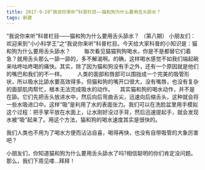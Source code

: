 ```yaml
---
title: 2017-9-28“我说你来听”科普栏目——猫和狗为什么要用舌头舔水？ 
tags: 新建
---
```

“我说你来听”科普栏目——猫和狗为什么要用舌头舔水？
（第八期）
小朋友们：
欢迎来到“小小科学王”之“我说你来听”科普栏目。今天给大家科普的小知识是：猫和狗为什么要用舌头舔水？
　　 每次看见猫猫狗狗喝水，你是不是都替它们着急？就用舌头那么一舔一舔的，多不解渴啊。的确，这样喝水感觉不如我们端起碗来咕咚咕咚喝的痛快。其实，除了因为猫和狗没有手之外，还有一个原因就是他们的嘴巴和我们的不一样。
　　人类的面部和唇部可以围拢成一个完美的吸管形状，所以吸水比舔水要高效得多。但猫和狗的嘴开口很大，没有嘴唇，也没有复杂的面部肌肉帮忙，根本无法完成吸水的动作。
　其实猫和狗的喝水动作，并不是在舔。它们先把舌头放进水中，然后向后弯曲舌尖，迅速向后缩舌头，这种就会将一些水吸进口中。这样“吸”是利用了水的表面张力。我们可以在洗脸盆里用手模拟这个过程：把手掌平放在水面上，让水刚好没过手背，然后迅速提起手，就会发现水被“吸”起来了。用这个方法，猫和狗的喝水速度其实是很快的。
 
 我们人类也不用为了喝水方便而沾沾自喜，喝得再快，也没有自带吸管的大象厉害吧？
 
小朋友们，你知道猫和狗为什么要用舌头舔水了吗?相信聪明的你们肯定没问题。那么，我们下周见喽...拜拜！

